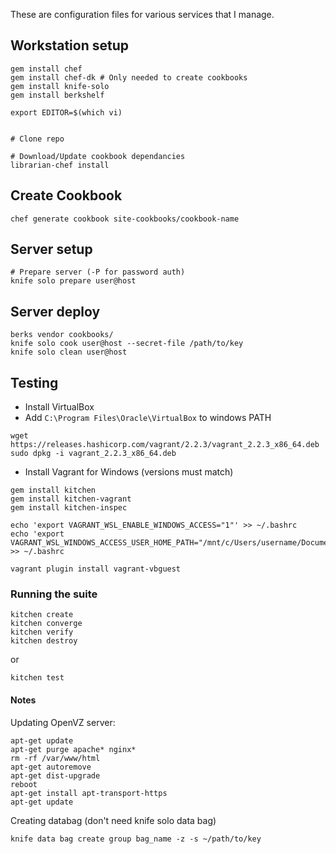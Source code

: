These are configuration files for various services that I manage.

## Workstation setup

```
gem install chef
gem install chef-dk # Only needed to create cookbooks
gem install knife-solo
gem install berkshelf

export EDITOR=$(which vi)


# Clone repo

# Download/Update cookbook dependancies
librarian-chef install
```
## Create Cookbook

```
chef generate cookbook site-cookbooks/cookbook-name
```

## Server setup

```
# Prepare server (-P for password auth)
knife solo prepare user@host
```

## Server deploy

```
berks vendor cookbooks/
knife solo cook user@host --secret-file /path/to/key
knife solo clean user@host
```

## Testing

- Install VirtualBox 
- Add `C:\Program Files\Oracle\VirtualBox` to windows PATH

```
wget https://releases.hashicorp.com/vagrant/2.2.3/vagrant_2.2.3_x86_64.deb
sudo dpkg -i vagrant_2.2.3_x86_64.deb
```

- Install Vagrant for Windows (versions must match)

```
gem install kitchen 
gem install kitchen-vagrant
gem install kitchen-inspec

echo 'export VAGRANT_WSL_ENABLE_WINDOWS_ACCESS="1"' >> ~/.bashrc
echo 'export VAGRANT_WSL_WINDOWS_ACCESS_USER_HOME_PATH="/mnt/c/Users/username/Documents/"' >> ~/.bashrc

vagrant plugin install vagrant-vbguest
```

### Running the suite

```
kitchen create
kitchen converge
kitchen verify
kitchen destroy
```
or
```
kitchen test
```

#### Notes

Updating OpenVZ server:
```
apt-get update
apt-get purge apache* nginx*
rm -rf /var/www/html
apt-get autoremove
apt-get dist-upgrade
reboot
apt-get install apt-transport-https
apt-get update
```

Creating databag (don't need knife solo data bag)
```
knife data bag create group bag_name -z -s ~/path/to/key
```
